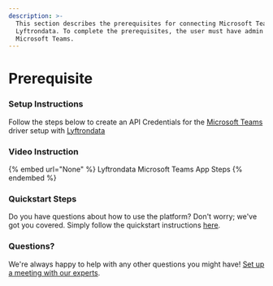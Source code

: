 ```yaml
---
description: >-
  This section describes the prerequisites for connecting Microsoft Teams to
  Lyftrondata. To complete the prerequisites, the user must have admin access to
  Microsoft Teams.
---
```


# Prerequisite

<mark style="color:blue;"></mark>

### Setup Instructions

Follow the steps below to create an API Credentials for the [Microsoft Teams](None) driver setup with [Lyftrondata](https://www.lyftrondata.com)

### Video Instruction

{% embed url="None" %}
Lyftrondata Microsoft Teams App Steps
{% endembed %}

### Quickstart Steps

Do you have questions about how to use the platform? Don't worry; we've got you covered. Simply follow the quickstart instructions [here](README.md).

### Questions? <a href="#questions" id="questions"></a>

We're always happy to help with any other questions you might have! [Set up a meeting with our experts](https://www.lyftrondata.com/book-a-meeting/).


